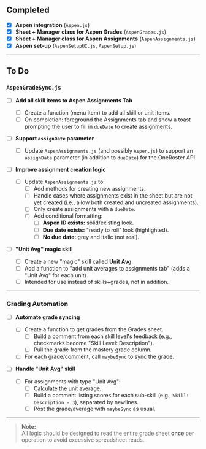 ## Completed

- [x] **Aspen integration** (`Aspen.js`)
- [x] **Sheet + Manager class for Aspen Grades** (`AspenGrades.js`)
- [x] **Sheet + Manager class for Aspen Assignments** (`AspenAssignments.js`)
- [x] **Aspen set-up** (`AspenSetupUI.js`, `AspenSetup.js`)

---

## To Do

### `AspenGradeSync.js`

- [ ] **Add all skill items to Aspen Assignments Tab**

  - [ ] Create a function (menu item) to add all skill or unit items.
  - [ ] On completion: foreground the Assignments tab and show a toast prompting the user to fill in `dueDate` to create assignments.

- [ ] **Support `assignDate` parameter**

  - [ ] Update `AspenAssignments.js` (and possibly `Aspen.js`) to support an `assignDate` parameter (in addition to `dueDate`) for the OneRoster API.

- [ ] **Improve assignment creation logic**

  - [ ] Update `AspenAssignments.js` to:
    - [ ] Add methods for creating new assignments.
    - [ ] Handle cases where assignments exist in the sheet but are not yet created (i.e., allow both created and uncreated assignments).
    - [ ] Only create assignments with a `dueDate`.
    - [ ] Add conditional formatting:
      - [ ] **Aspen ID exists:** solid/existing look.
      - [ ] **Due date exists:** "ready to roll" look (highlighted).
      - [ ] **No due date:** grey and italic (not real).

- [ ] **"Unit Avg" magic skill**
  - [ ] Create a new "magic" skill called **Unit Avg**.
  - [ ] Add a function to "add unit averages to assignments tab" (adds a "Unit Avg" for each unit).
  - [ ] Intended for use instead of skills+grades, not in addition.

---

### Grading Automation

- [ ] **Automate grade syncing**

  - [ ] Create a function to get grades from the Grades sheet.
    - [ ] Build a comment from each skill level's feedback (e.g., checkmarks become "Skill Level: Description").
    - [ ] Pull the grade from the mastery grade column.
  - [ ] For each grade/comment, call `maybeSync` to sync the grade.

- [ ] **Handle "Unit Avg" skill**
  - [ ] For assignments with type "Unit Avg":
    - [ ] Calculate the unit average.
    - [ ] Build a comment listing scores for each sub-skill (e.g., `Skill: Description - 3`), separated by newlines.
    - [ ] Post the grade/average with `maybeSync` as usual.

---

> **Note:**  
> All logic should be designed to read the entire grade sheet **once** per operation to avoid excessive spreadsheet reads.

